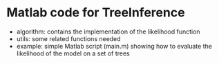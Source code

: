 # Matlab code for TreeInference

- algorithm: contains the implementation of the likelihood function
- utils: some related functions needed
- example: simple Matlab script (main.m) showing how to evaluate the likelihood of the model on a set of trees